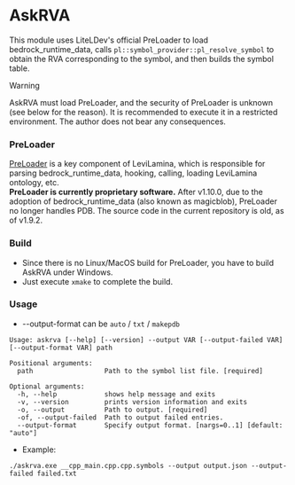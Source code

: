 # AskRVA

This module uses LiteLDev's official PreLoader to load bedrock_runtime_data, calls `pl::symbol_provider::pl_resolve_symbol` to obtain the RVA corresponding to the symbol, and then builds the symbol table.

> [!WARNING]
> AskRVA must load PreLoader, and the security of PreLoader is unknown (see below for the reason). It is recommended to execute it in a restricted environment. The author does not bear any consequences.

### PreLoader

[PreLoader](https://github.com/LiteLDev/PreLoader) is a key component of LeviLamina, which is responsible for parsing bedrock_runtime_data, hooking, calling, loading LeviLamina ontology, etc.  
**PreLoader is currently proprietary software.** After v1.10.0, due to the adoption of bedrock_runtime_data (also
known as magicblob), PreLoader no longer handles PDB. The source code in the current repository is old, as of v1.9.2.

### Build

- Since there is no Linux/MacOS build for PreLoader, you have to build AskRVA under Windows.
- Just execute `xmake` to complete the build.

### Usage

- --output-format can be `auto` / `txt` / `makepdb`

```
Usage: askrva [--help] [--version] --output VAR [--output-failed VAR] [--output-format VAR] path

Positional arguments:
  path                  Path to the symbol list file. [required]

Optional arguments:
  -h, --help            shows help message and exits
  -v, --version         prints version information and exits
  -o, --output          Path to output. [required]
  -of, --output-failed  Path to output failed entries.
  --output-format       Specify output format. [nargs=0..1] [default: "auto"]
```

- Example:

```
./askrva.exe __cpp_main.cpp.cpp.symbols --output output.json --output-failed failed.txt
```
